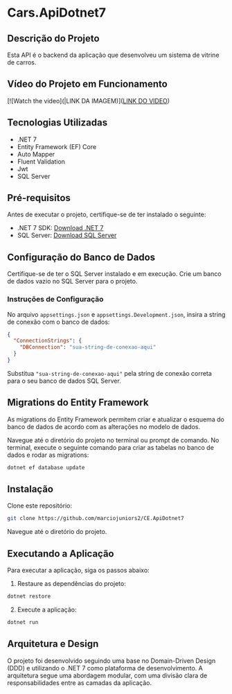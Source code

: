 # Cars.ApiDotnet7

## Descrição do Projeto
Esta API é o backend da aplicação que desenvolveu um sistema de vitrine de carros.

## Vídeo do Projeto em Funcionamento
[![Watch the video](|LINK DA IMAGEM)]([LINK DO VIDEO](https://1drv.ms/v/s!Am1Zv2Sr8JVMgUVUbVi1tQ34kjul?e=tWcfYP))

## Tecnologias Utilizadas
- .NET 7
- Entity Framework (EF) Core
- Auto Mapper
- Fluent Validation
- Jwt
- SQL Server

## Pré-requisitos
Antes de executar o projeto, certifique-se de ter instalado o seguinte:

- .NET 7 SDK: [Download .NET 7](link_para_o_download_dotnet_7)
- SQL Server: [Download SQL Server](link_para_o_download_sql_server)

## Configuração do Banco de Dados
Certifique-se de ter o SQL Server instalado e em execução. Crie um banco de dados vazio no SQL Server para o projeto.

### Instruções de Configuração
No arquivo `appsettings.json` e `appsettings.Development.json`, insira a string de conexão com o banco de dados:

```json
{
  "ConnectionStrings": {
    "DBConnection": "sua-string-de-conexao-aqui"
  }
}
```

Substitua `"sua-string-de-conexao-aqui"` pela string de conexão correta para o seu banco de dados SQL Server.

## Migrations do Entity Framework
As migrations do Entity Framework permitem criar e atualizar o esquema do banco de dados de acordo com as alterações no modelo de dados.

Navegue até o diretório do projeto no terminal ou prompt de comando. No terminal, execute o seguinte comando para criar as tabelas no banco de dados e rodar as migrations:

```bash
dotnet ef database update
```

## Instalação
Clone este repositório:
```bash
git clone https://github.com/marciojuniors2/CE.ApiDotnet7
```

Navegue até o diretório do projeto.

## Executando a Aplicação
Para executar a aplicação, siga os passos abaixo:

1. Restaure as dependências do projeto:
```bash
dotnet restore
```

2. Execute a aplicação:
```bash
dotnet run
```

## Arquitetura e Design
O projeto foi desenvolvido seguindo uma base no Domain-Driven Design (DDD) e utilizando o .NET 7 como plataforma de desenvolvimento. A arquitetura segue uma abordagem modular, com uma divisão clara de responsabilidades entre as camadas da aplicação.
